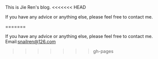 This is Jie Ren's blog.
<<<<<<< HEAD

If you have any advice or anything else, please feel free to contact me.

=======

If you have any advice or anything else, please feel free to contact me.
Email:snailren@126.com
>>>>>>> gh-pages
